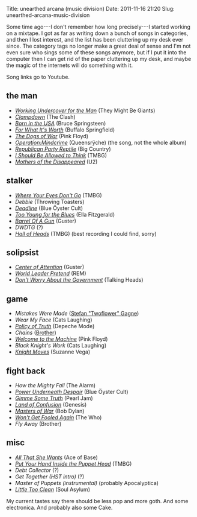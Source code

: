 Title: unearthed arcana (music division)
Date: 2011-11-16 21:20
Slug: unearthed-arcana-music-division

Some time ago---I don't remember how long precisely---I started
working on a mixtape. I got as far as writing down a bunch of songs in
categories, and then I lost interest, and the list has been cluttering
up my desk ever since. The category tags no longer make a great deal
of sense and I'm not even sure who sings some of these songs anymore,
but if I put it into the computer then I can get rid of the paper
cluttering up my desk, and maybe the magic of the internets will do
something with it.

<!--more-->

Song links go to Youtube.

## the man

* _[Working Undercover for the Man](https://www.youtube.com/watch?v=qqPkRcRbLwg)_ (They Might Be Giants)
* _[Clampdown](https://www.youtube.com/watch?v=psB0cidB5bg)_ (The Clash)
* _[Born in the USA](https://www.youtube.com/watch?v=tIekamBDiAw)_ (Bruce Springsteen)
* _[For What It's Worth](https://www.youtube.com/watch?v=f5M_Ttstbgs)_ (Buffalo Springfield)
* _[The Dogs of War](https://www.youtube.com/watch?v=pPFJDVKpB7s)_ (Pink Floyd)
* _[Operation:Mindcrime](https://www.youtube.com/watch?v=vAI2QOBMlTA)_ (Queensrÿche) (the song, not the whole album)
* _[Republican Party Reptile](https://www.youtube.com/watch?v=mtPPHbWDtZ8)_ (Big Country)
* _[I Should Be Allowed to Think](https://www.youtube.com/watch?v=11g5Y5YnDp0)_ (TMBG)
* _[Mothers of the Disappeared](https://www.youtube.com/watch?v=4U-p4aN66qI)_ (U2)

## stalker

* _[Where Your Eyes Don't Go](https://www.youtube.com/watch?v=SkYnFk1Gpl0)_ (TMBG)
* _Debbie_ (Throwing Toasters)
* _[Deadline](https://www.youtube.com/watch?v=VTNqyJXTako)_ (Blue Öyster Cult)
* _[Too Young for the Blues](https://www.youtube.com/watch?v=zz920WOZnSc)_ (Ella Fitzgerald)
* _[Barrel Of A Gun](https://www.youtube.com/watch?v=u6bHXjWZjtY)_ (Guster)
* _DWDTG_ (?)
* _[Hall of Heads](https://www.youtube.com/watch?v=_bXKniVEPDY)_ (TMBG) (best recording I could find, sorry)

## solipsist

* _[Center of Attention](https://www.youtube.com/watch?v=EHhNFiQqz0A)_ (Guster)
* _[World Leader Pretend](https://www.youtube.com/watch?v=9A1jLc71tlk)_ (REM)
* _[Don't Worry About the Government](https://www.youtube.com/watch?v=s9CjnDufqeQ)_ (Talking Heads)

## game

* _Mistakes Were Made_ ([Stefan "Twoflower" Gagne](http://stefangagne.com/))
* _Wear My Face_ (Cats Laughing)
* _[Policy of Truth](https://www.youtube.com/watch?v=M2VBmHOYpV8&ob=av2e)_ (Depeche Mode)
* _Chains_ ([Brother](http://www.brothermusic.com/))
* _[Welcome to the Machine](https://www.youtube.com/watch?v=ZB_2oIKUVks)_ (Pink Floyd)
* _Black Knight's Work_ (Cats Laughing)
* _[Knight Moves](https://www.youtube.com/watch?v=zqIclJjrCgU)_ (Suzanne Vega)

## fight back

* _How the Mighty Fall_ (The Alarm)
* _[Power Underneath Despair](https://www.youtube.com/watch?v=05nx5cjxfUg)_ (Blue Öyster Cult)
* _[Gimme Some Truth](https://www.youtube.com/watch?v=ERPgAQGs2I8)_ (Pearl Jam)
* _[Land of Confusion](https://www.youtube.com/watch?v=VMW7YjrJ-Ag)_ (Genesis)
* _[Masters of War](https://www.youtube.com/watch?v=onRobFQchS0)_ (Bob Dylan)
* _[Won't Get Fooled Again](https://www.youtube.com/watch?v=SHhrZgojY1Q)_ (The Who)
* _Fly Away_ (Brother)

## misc

* _[All That She Wants](https://www.youtube.com/watch?v=cN0mKD8wnvo)_ (Ace of Base)
* _[Put Your Hand Inside the Puppet Head](https://www.youtube.com/watch?v=U24OvWVdVwA)_ (TMBG)
* _Debt Collector_ (?)
* _Get Together (HST intro)_ (?)
* _Master of Puppets (instrumental)_ (probably Apocalyptica)
* _[Little Too Clean](https://www.youtube.com/watch?v=P0p5g0EfWCc)_ (Soul Asylum)

My current tastes say there should be less pop and more goth. And some
electronica. And probably also some Cake.
